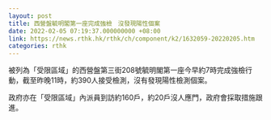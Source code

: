 ```yaml
---
layout: post
title: 西營盤毓明閣第一座完成強檢　沒發現陽性個案
date: 2022-02-05 07:19:37.000000000 +08:00
link: https://news.rthk.hk/rthk/ch/component/k2/1632059-20220205.htm
categories: rthk
---
```


被列為「受限區域」的西營盤第三街208號毓明閣第一座今早約7時完成強檢行動，截至昨晚11時，約390人接受檢測，沒有發現陽性檢測個案。

政府亦在「受限區域」內派員到訪約160戶，約20戶沒人應門，政府會採取措施跟進。
